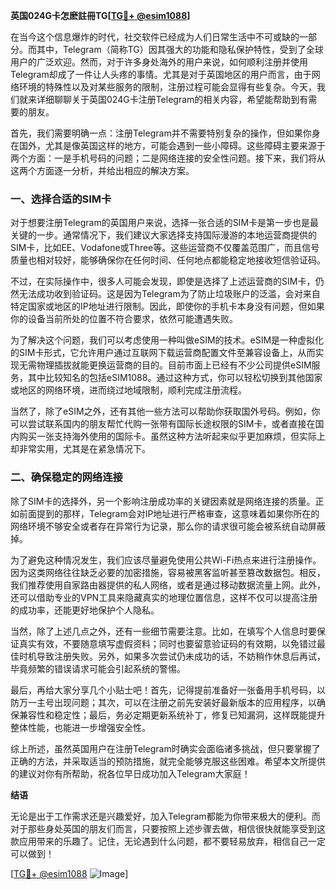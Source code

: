 **英国024G卡怎麽註冊TG[[TG💪+ @esim1088](https://t.me/s/esim1088)]**

在当今这个信息爆炸的时代，社交软件已经成为人们日常生活中不可或缺的一部分。而其中，Telegram（简称TG）因其强大的功能和隐私保护特性，受到了全球用户的广泛欢迎。然而，对于许多身处海外的用户来说，如何顺利注册并使用Telegram却成了一件让人头疼的事情。尤其是对于英国地区的用户而言，由于网络环境的特殊性以及对某些服务的限制，注册过程可能会显得有些复杂。今天，我们就来详细聊聊关于英国024G卡注册Telegram的相关内容，希望能帮助到有需要的朋友。

首先，我们需要明确一点：注册Telegram并不需要特别复杂的操作，但如果你身在国外，尤其是像英国这样的地方，可能会遇到一些小障碍。这些障碍主要来源于两个方面：一是手机号码的问题；二是网络连接的安全性问题。接下来，我们将从这两个方面逐一分析，并给出相应的解决方案。

### 一、选择合适的SIM卡

对于想要注册Telegram的英国用户来说，选择一张合适的SIM卡是第一步也是最关键的一步。通常情况下，我们建议大家选择支持国际漫游的本地运营商提供的SIM卡，比如EE、Vodafone或Three等。这些运营商不仅覆盖范围广，而且信号质量也相对较好，能够确保你在任何时间、任何地点都能稳定地接收短信验证码。

不过，在实际操作中，很多人可能会发现，即使是选择了上述运营商的SIM卡，仍然无法成功收到验证码。这是因为Telegram为了防止垃圾账户的泛滥，会对来自特定国家或地区的IP地址进行限制。因此，即使你的手机卡本身没有问题，但如果你的设备当前所处的位置不符合要求，依然可能遭遇失败。

为了解决这个问题，我们可以考虑使用一种叫做eSIM的技术。eSIM是一种虚拟化的SIM卡形式，它允许用户通过互联网下载运营商配置文件至兼容设备上，从而实现无需物理插拔就能更换运营商的目的。目前市面上已经有不少公司提供eSIM服务，其中比较知名的包括eSIM1088。通过这种方式，你可以轻松切换到其他国家或地区的网络环境，进而绕过地域限制，顺利完成注册流程。

当然了，除了eSIM之外，还有其他一些方法可以帮助你获取国外号码。例如，你可以尝试联系国内的朋友帮忙代购一张带有国际长途权限的SIM卡，或者直接在国内购买一张支持海外使用的国际卡。虽然这种方法听起来似乎更加麻烦，但实际上却非常实用，尤其是在紧急情况下。

### 二、确保稳定的网络连接

除了SIM卡的选择外，另一个影响注册成功率的关键因素就是网络连接的质量。正如前面提到的那样，Telegram会对IP地址进行严格审查，这意味着如果你所在的网络环境不够安全或者存在异常行为记录，那么你的请求很可能会被系统自动屏蔽掉。

为了避免这种情况发生，我们应该尽量避免使用公共Wi-Fi热点来进行注册操作。因为这类网络往往缺乏必要的加密措施，容易被黑客监听甚至篡改数据包。相反，我们推荐使用自家路由器提供的私人网络，或者是通过移动数据流量上网。此外，还可以借助专业的VPN工具来隐藏真实的地理位置信息，这样不仅可以提高注册的成功率，还能更好地保护个人隐私。

当然，除了上述几点之外，还有一些细节需要注意。比如，在填写个人信息时要保证真实有效，不要随意填写虚假资料；同时也要留意验证码的有效期，以免错过最佳时机导致注册失败。另外，如果多次尝试仍未成功的话，不妨稍作休息后再试，毕竟频繁的错误请求可能会引起系统的警惕。

最后，再给大家分享几个小贴士吧！首先，记得提前准备好一张备用手机号码，以防万一主号出现问题；其次，可以在注册之前先安装好最新版本的应用程序，以确保兼容性和稳定性；最后，务必定期更新系统补丁，修复已知漏洞，这样既能提升整体性能，也能进一步增强安全性。

综上所述，虽然英国用户在注册Telegram时确实会面临诸多挑战，但只要掌握了正确的方法，并采取适当的预防措施，就完全能够克服这些困难。希望本文所提供的建议对你有所帮助，祝各位早日成功加入Telegram大家庭！

**结语**

无论是出于工作需求还是兴趣爱好，加入Telegram都能为你带来极大的便利。而对于那些身处英国的朋友们而言，只要按照上述步骤去做，相信很快就能享受到这款应用带来的乐趣了。记住，无论遇到什么问题，都不要轻易放弃，相信自己一定可以做到！

[[TG💪+ @esim1088](https://t.me/s/esim1088) ![Image](https://i.postimg.cc/4NQfJmqS/Snipaste-2025-05-13-00-14-12.png)]